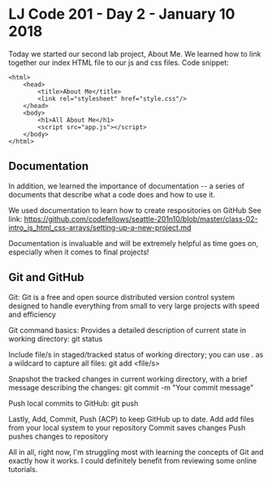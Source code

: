 # LJ Code 201 - Day 2 - January 10 2018
Today we started our second lab project, About Me.
We learned how to link together our index HTML file to our js and css files.
Code snippet: 
```<!DOCTYPE html>
<html>
    <head>
        <title>About Me</title>
        <link rel="stylesheet" href="style.css"/>
    </head>
    <body>
        <h1>All About Me</h1>
        <script src="app.js"></script>
    </body>
</html>
```

## Documentation
In addition, we learned the importance of documentation -- a series of documents that describe what a code does and how to use it. 

We used documentation to learn how to create respositories on GitHub
    See link: https://github.com/codefellows/seattle-201n10/blob/master/class-02-intro_js_html_css-arrays/setting-up-a-new-project.md

Documentation is invaluable and will be extremely helpful as time goes on, especially when it comes to final projects!  

## Git and GitHub
Git: Git is a free and open source distributed version control system designed to handle everything from small to very large projects with speed and efficiency

Git command basics:
Provides a detailed description of current state in working directory: git status

Include file/s in staged/tracked status of working directory; you can use . as a wildcard to capture all files: git add <file/s> 

Snapshot the tracked changes in current working directory, with a brief message describing the changes: git commit -m "Your commit message"

Push local commits to GitHub: git push <destination> <branch>

Lastly, Add, Commit, Push (ACP) to keep GitHub up to date. 
    Add add files from your local system to your repository
    Commit saves changes
    Push pushes changes to repository 

All in all, right now, I'm struggling most with learning the concepts of Git and exactly how it works. I could definitely benefit from reviewing some online tutorials. 
